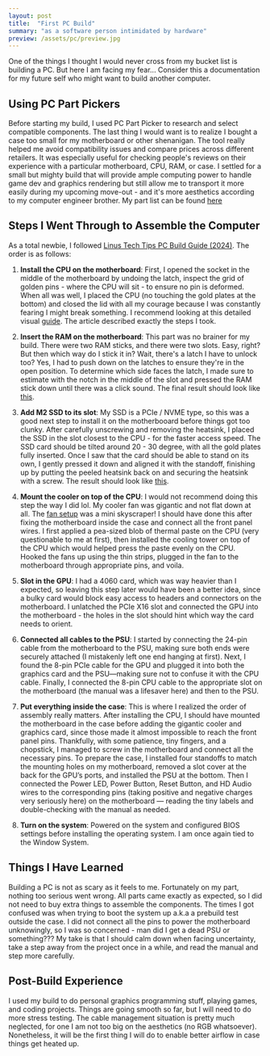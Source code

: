 ```yaml
---
layout: post
title:  "First PC Build"
summary: "as a software person intimidated by hardware"
preview: /assets/pc/preview.jpg
---
```


One of the things I thought I would never cross from my bucket list is building a PC. But here I am facing my fear... Consider this a documentation for my future self who might want to build another computer.

## Using PC Part Pickers

Before starting my build, I used PC Part Picker to research and select compatible components. The last thing I would want is to realize I bought a case too small for my motherboard or other shenanigan. The tool really helped me avoid compatibility issues and compare prices across different retailers. It was especially useful for checking people's reviews on their experience with a particular motherboard, CPU, RAM, or case. I settled for a small but mighty build that will provide ample computing power to handle game dev and graphics rendering but still allow me to transport it more easily during my upcoming move-out - and it's more aesthetics according to my computer engineer brother. My part list can be found [here](https://pcpartpicker.com/b/sM8rxr)

## Steps I Went Through to Assemble the Computer

As a total newbie, I followed [Linus Tech Tips PC Build Guide (2024)](https://youtu.be/s1fxZ-VWs2U?si=JdHXQ1XORkeeWzov). The order is as follows:

1. **Install the CPU on the motherboard**: First, I opened the socket in the middle of the motherboard by undoing the latch, inspect the grid of golden pins - where the CPU will sit - to ensure no pin is deformed. When all was well, I placed the CPU (no touching the gold plates at the bottom) and closed the lid with all my courage because I was constantly fearing I might break something. I recommend looking at this detailed visual [guide](https://www.tomshardware.com/how-to/install-a-cpu). The article described exactly the steps I took. 

2. **Insert the RAM on the motherboard**: This part was no brainer for my build. There were two RAM sticks, and there were two slots. Easy, right? But then which way do I stick it in? Wait, there's a latch I have to unlock too? Yes, I had to push down on the latches to ensure they're in the open position. To determine which side faces the latch, I made sure to estimate with the notch in the middle of the slot and pressed the RAM stick down until there was a click sound. The final result should look like [this](https://www.tomshardware.com/how-to/install-ram-in-a-pc).

3. **Add M2 SSD to its slot**: My SSD is a PCIe / NVME type, so this was a good next step to install it on the motherbooard before things got too clunky. After carefully unscrewing and removing the heatsink, I placed the SSD in the slot closest to the CPU - for the faster access speed. The SSD card should be tilted around 20 - 30 degree, with all the gold plates fully inserted. Once I saw that the card should be able to stand on its own, I gently pressed it down and aligned it with the standoff, finishing up by putting the peeled heatsink back on and securing the heatsink with a screw. The result should look like [this](https://www.techradar.com/how-to/how-to-install-an-m2-nvmesata-ssd-on-your-pc).

4. **Mount the cooler on top of the CPU**: I would not recommend doing this step the way I did lol. My cooler fan was gigantic and not flat down at all. The [fan setup](https://pcpartpicker.com/product/hYxRsY/thermalright-peerless-assassin-120-se-6617-cfm-cpu-cooler-pa120-se-d3) was a mini skyscraper! I should have done this after fixing the motherboard inside the case and connect all the front panel wires. I first applied a pea-sized blob of thermal paste on the CPU (very questionable to me at first), then installed the cooling tower on top of the CPU which would helped press the paste evenly on the CPU. Hooked the fans up using the thin strips, plugged in the fan to the motherboard through appropriate pins, and voila.

5. **Slot in the GPU**: I had a 4060 card, which was way heavier than I expected, so leaving this step later would have been a better idea, since a bulky card would block easy access to headers and connectors on the motherboard. I unlatched the PCIe X16 slot and connected the GPU into the motherboard - the holes in the slot should hint which way the card needs to orient.

6. **Connected all cables to the PSU**: 
I started by connecting the 24-pin cable from the motherboard to the PSU, making sure both ends were securely attached (I mistakenly left one end hanging at first). Next, I found the 8-pin PCIe cable for the GPU and plugged it into both the graphics card and the PSU—making sure not to confuse it with the CPU cable. Finally, I connected the 8-pin CPU cable to the appropriate slot on the motherboard (the manual was a lifesaver here) and then to the PSU.

7. **Put everything inside the case**: 
This is where I realized the order of assembly really matters. After installing the CPU, I should have mounted the motherboard in the case before adding the gigantic cooler and graphics card, since those made it almost impossible to reach the front panel pins. Thankfully, with some patience, tiny fingers, and a chopstick, I managed to screw in the motherboard and connect all the necessary pins. To prepare the case, I installed four standoffs to match the mounting holes on my motherboard, removed a slot cover at the back for the GPU’s ports, and installed the PSU at the bottom. Then I connected the Power LED, Power Button, Reset Button, and HD Audio wires to the corresponding pins (taking positive and negative charges very seriously here) on the motherboard — reading the tiny labels and double-checking with the manual as needed.

8. **Turn on the system**: Powered on the system and configured BIOS settings before installing the operating system. I am once again tied to the Window System.  

## Things I Have Learned

Building a PC is not as scary as it feels to me. Fortunately on my part, nothing too serious went wrong. All parts came exactly as expected, so I did not need to buy extra things to assemble the components. The times I got confused was when trying to boot the system up a.k.a a prebuild test outside the case. I did not connect all the pins to power the motherboard unknowingly, so I was so concerned - man did I get a dead PSU or something??? My take is that I should calm down when facing uncertainty, take a step away from the project once in a while, and read the manual and step more carefully.

## Post-Build Experience

I used my build to do personal graphics programming stuff, playing games, and coding projects. Things are going smooth so far, but I will need to do more stress testing. The cable management situation is pretty much neglected, for one I am not too big on the aesthetics (no RGB whatsoever). Nonetheless, it will be the first thing I will do to enable better airflow in case things get heated up.